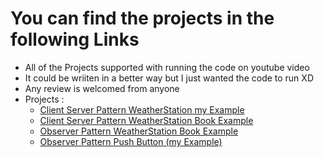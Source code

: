 # You can find the projects in the following Links
- All of the Projects supported with running the code on youtube video
- It could be wriiten in a better way but I just wanted the code to run XD
- Any review is welcomed from anyone<br>
- Projects : 
  - [Client Server Pattern WeatherStation my Example](PatternDesign-In-C/Chapter_1-Project/1_Client_Server_Pattern_WeatherStationExample) <br>
  - [Client Server Pattern WeatherStation Book Example](PatternDesign-In-C/Chapter_1-Project/1_Client_Server_Pattern_WeatherStation_Book)<br>
  - [Observer Pattern WeatherStation Book Example](PatternDesign-In-C/Chapter_1-Project/3_Observer_Pattern_WeatherStationExample)<br>
  - [Observer Pattern Push Button (my Example)](PatternDesign-In-C/Chapter_1-Project/4_Observer_Pattern_PushButtonServer)<br>
